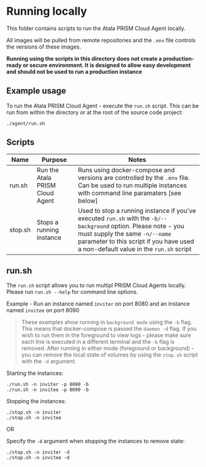 # Running locally

This folder contains scripts to run the Atala PRISM Cloud Agent locally.

All images will be pulled from remote repositories and the `.env` file controls the versions of these images.

**Running using the scripts in this directory does not create a production-ready or secure environment. It is designed to allow easy development and should not be used to run a production instance**

## Example usage

To run the Atala PRISM Cloud Agent - execute the `run.sh` script. This can be run from within the directory or at the root of the source code project:

`./agent/run.sh`

## Scripts

| Name   | Purpose                              | Notes                                                                    |
| ------ | ------------------------------------ | ------------------------------------------------------------------------ |
| run.sh | Run the Atala PRISM Cloud Agent | Runs using docker-compose and versions are controlled by the `.env` file. Can be used to run multiple instances with command line paramaters [see below] |
| stop.sh  | Stops a running instance                                                                             | Used to stop a running instance if you've executed `run.sh` with the `-b/--background` option. Please note - you must supply the same `-n/--name` parameter to this script if you have used a non-default value in the `run.sh` script |

## run.sh

The `run.sh` script allows you to run multipl PRISM Cloud Agents locally. Please run `run.sh --help` for command line options.

Example - Run an instance named `inviter` on port 8080 and an instance named `invitee` on port 8090

> These examples show running in `background mode` using the `-b` flag. This means that docker-compose is passed the `daemon -d` flag.
> If you wish to run them in the foreground to view logs - please make sure each line is executed in a different terminal and the `-b` flag is removed.
> After running in either mode (foreground or background) - you can remove the local state of volumes by using the `stop.sh` script with the `-d` argument.

Starting the instances:

```
./run.sh -n inviter -p 8080 -b
./run.sh -n invitee -p 8090 -b
```

Stopping the instances:

```
./stop.sh -n inviter
./stop.sh -n invitee
```

OR

Specify the `-d` argument when stopping the instances to remove state:

```
./stop.sh -n inviter -d
./stop.sh -n invitee -d
```